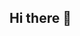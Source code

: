## Hi there 👋

<!--
**MuhammadHuzaifa091/MuhammadHuzaifa091** is # 💫 About Me:
I’m currently working on<br>Developing a real-time e-commerce website with an interactive admin panel for tracking user inputs and submissions.<br><br>I’m looking to collaborate on<br>Front-end development projects, especially those that involve WordPress or Shopify.<br>Web development projects that focus on responsive design and interactive user experiences.<br><br>I’m looking for help with<br>Exploring advanced JavaScript frameworks like React or Vue.js.<br>Improving performance and SEO for large-scale websites.<br><br>I’m currently learning<br>Advanced JavaScript and modern web development tools.<br>Best practices in UI/UX design to improve user experience across websites.<br><br>Ask me about<br>WordPress development and customization.<br>Front-end development and responsive web design.<br><br>Fun fact<br>I’m passionate about creating websites that not only look great but also offer seamless, interactive experiences for users.<br>


## 🌐 Socials:
[![Facebook](https://img.shields.io/badge/Facebook-%231877F2.svg?logo=Facebook&logoColor=white)](https://facebook.com/Muhammad Huzaifa Latif) [![Instagram](https://img.shields.io/badge/Instagram-%23E4405F.svg?logo=Instagram&logoColor=white)](https://instagram.com/Muhammad Huzaifa Latif) [![LinkedIn](https://img.shields.io/badge/LinkedIn-%230077B5.svg?logo=linkedin&logoColor=white)](https://linkedin.com/in/Huzaifa Latif) [![Stack Overflow](https://img.shields.io/badge/-Stackoverflow-FE7A16?logo=stack-overflow&logoColor=white)](https://stackoverflow.com/users/Huzaifa Latif) [![X](https://img.shields.io/badge/X-black.svg?logo=X&logoColor=white)](https://x.com/Huzaifa) [![Codepen](https://img.shields.io/badge/Codepen-000000?style=for-the-badge&logo=codepen&logoColor=white)](https://codepen.io/Huzaifa Latif) 

# 💻 Tech Stack:
![C++](https://img.shields.io/badge/c++-%2300599C.svg?style=for-the-badge&logo=c%2B%2B&logoColor=white) ![CSS3](https://img.shields.io/badge/css3-%231572B6.svg?style=for-the-badge&logo=css3&logoColor=white) ![Java](https://img.shields.io/badge/java-%23ED8B00.svg?style=for-the-badge&logo=openjdk&logoColor=white) ![JavaScript](https://img.shields.io/badge/javascript-%23323330.svg?style=for-the-badge&logo=javascript&logoColor=%23F7DF1E) ![HTML5](https://img.shields.io/badge/html5-%23E34F26.svg?style=for-the-badge&logo=html5&logoColor=white) ![WordPress](https://img.shields.io/badge/WordPress-%23117AC9.svg?style=for-the-badge&logo=WordPress&logoColor=white) ![TypeScript](https://img.shields.io/badge/typescript-%23007ACC.svg?style=for-the-badge&logo=typescript&logoColor=white) ![Bootstrap](https://img.shields.io/badge/bootstrap-%238511FA.svg?style=for-the-badge&logo=bootstrap&logoColor=white) ![MySQL](https://img.shields.io/badge/mysql-4479A1.svg?style=for-the-badge&logo=mysql&logoColor=white) ![MongoDB](https://img.shields.io/badge/MongoDB-%234ea94b.svg?style=for-the-badge&logo=mongodb&logoColor=white) ![Canva](https://img.shields.io/badge/Canva-%2300C4CC.svg?style=for-the-badge&logo=Canva&logoColor=white) ![Figma](https://img.shields.io/badge/figma-%23F24E1E.svg?style=for-the-badge&logo=figma&logoColor=white) ![Framer](https://img.shields.io/badge/Framer-black?style=for-the-badge&logo=framer&logoColor=blue) ![Adobe Illustrator](https://img.shields.io/badge/adobe%20illustrator-%23FF9A00.svg?style=for-the-badge&logo=adobe%20illustrator&logoColor=white) ![GitHub](https://img.shields.io/badge/github-%23121011.svg?style=for-the-badge&logo=github&logoColor=white) ![Git](https://img.shields.io/badge/git-%23F05033.svg?style=for-the-badge&logo=git&logoColor=white) ![Portfolio](https://img.shields.io/badge/Portfolio-%23000000.svg?style=for-the-badge&logo=firefox&logoColor=#FF7139) ![Trello](https://img.shields.io/badge/Trello-%23026AA7.svg?style=for-the-badge&logo=Trello&logoColor=white) ![Power Bi](https://img.shields.io/badge/power_bi-F2C811?style=for-the-badge&logo=powerbi&logoColor=black)
# 📊 GitHub Stats:
![](https://github-readme-stats.vercel.app/api?username=MuhammadHuzaifa091&theme=dark&hide_border=false&include_all_commits=false&count_private=false)<br/>
![](https://github-readme-streak-stats.herokuapp.com/?user=MuhammadHuzaifa091&theme=dark&hide_border=false)<br/>
![](https://github-readme-stats.vercel.app/api/top-langs/?username=MuhammadHuzaifa091&theme=dark&hide_border=false&include_all_commits=false&count_private=false&layout=compact)

## 🏆 GitHub Trophies
![](https://github-profile-trophy.vercel.app/?username=MuhammadHuzaifa091&theme=radical&no-frame=false&no-bg=true&margin-w=4)

---
[![](https://visitcount.itsvg.in/api?id=MuhammadHuzaifa091&icon=0&color=0)](https://visitcount.itsvg.in)

